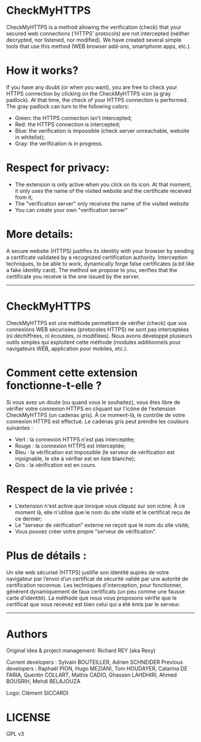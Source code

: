 # CheckMyHTTPS

CheckMyHTTPS is a method allowing the verification (check) that your secured web connections ('HTTPS' protocols) are not intercepted (neither decrypted, nor listened, nor modified). We have created several simple tools that use this method (WEB browser add-ons, smartphone apps, etc.).

# How it works?

If you have any doubt (or when you want), you are free to check your HTTPS connection by clicking on the CheckMyHTTPS icon (a gray padlock). At that time, the check of your HTTPS connection is performed. The gray padlock can turn to the following colors:
- Green: the HTTPS connection isn't intercepted;
- Red: the HTTPS connection is intercepted;
- Blue: the verification is impossible (check server unreachable, website in whitelist);
- Gray: the verification is in progress.

# Respect for privacy:

- The extension is only active when you click on its icon. At that moment, it only uses the name of the visited website and the certificate received from it;
- The "verification server" only receives the name of the visited website
- You can create your own "verification server"

# More details:

A secure website (HTTPS) justifies its identity with your browser by sending a certificate validated by a recognized certification authority. Interception techniques, to be able to work, dynamically forge false certificates (a bit like a fake identity card).
The method we propose to you, verifies that the certificate you receive is the one issued by the server. 

________________________________________________________________________________

# CheckMyHTTPS

CheckMyHTTPS est une méthode permettant de vérifier (check) que vos connexions WEB sécurisées (protocoles HTTPS) ne sont pas interceptées (ni déchiffrées, ni écoutées, ni modifiées). Nous avons développé plusieurs outils simples qui exploitent cette méthode (modules additionnels pour navigateurs WEB, application pour mobiles, etc.).

# Comment cette extension fonctionne-t-elle ?

Si vous avez un doute (ou quand vous le souhaitez), vous êtes libre de vérifier votre connexion HTTPS en cliquant sur l'icône de l'extension CheckMyHTTPS (un cadenas gris). À ce moment-là, le contrôle de votre connexion HTTPS est effectué. Le cadenas gris peut prendre les couleurs suivantes :
- Vert : la connexion HTTPS n'est pas interceptée;
- Rouge : la connexion HTTPS est interceptée;
- Bleu : la vérification est impossible (le serveur de vérification est injoignable, le site à vérifier est en liste blanche);
- Gris : la vérification est en cours.

# Respect de la vie privée :

- L’extension n'est active que lorsque vous cliquez sur son icône. À ce moment là, elle n'utilise que le nom du site visité et le certificat reçu de ce dernier;
- Le "serveur de vérification" externe ne reçoit que le nom du site visité;
- Vous pouvez créer votre propre "serveur de vérification".

# Plus de détails :

Un site web sécurisé (HTTPS) justifie son identité auprès de votre navigateur par l’envoi d’un certificat de sécurité validé par une autorité de certification reconnue. Les techniques d'interception, pour fonctionner, génèrent dynamiquement de faux certificats (un peu comme une fausse carte d'identité). La méthode que nous vous proposons vérifie que le certificat que vous recevez est bien celui qui a été émis par le serveur.

________________________________________________________________________________

# Authors

Original idea & project management: Richard REY (aka Rexy)

Current developers : Sylvain BOUTEILLER, Adrien SCHNEIDER
Previous developers : Raphaël PION, Hugo MEZIANI, Tom HOUDAYER, Catarina DE FARIA, Quentin COLLART, Mathis CADIO, Ghassen LAHDHIRI, Ahmed BOUSRIH, Mehdi BELAJOUZA 

Logo: Clément SICCARDI

# LICENSE

GPL v3
